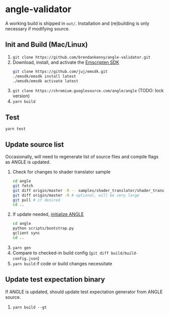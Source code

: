 # angle-validator

A working build is shipped in `out/`. Installation and (re)building is only necessary if modifying source.

## Init and Build (Mac/Linux)
1. `git clone https://github.com/brendankenny/angle-validator.git`
2. Download, install, and activate the [Emscripten SDK](https://kripken.github.io/emscripten-site/docs/getting_started/downloads.html)
    ```sh
    git clone https://github.com/juj/emsdk.git
    ./emsdk/emsdk install latest
    ./emsdk/emsdk activate latest
    ```
3. `git clone https://chromium.googlesource.com/angle/angle` (TODO: lock version)
4. `yarn build`

## Test
`yarn test`

## Update source list
Occasionally, will need to regenerate list of source files and compile flags as ANGLE is updated.
1. Check for changes to shader translator sample
    ```sh
    cd angle
    git fetch
    git diff origin/master -R -- samples/shader_translator/shader_translator.cpp
    git diff origin/master -R # optional, will be very large
    git pull # if desired
    cd ..
    ```
2. If update needed, [initialize ANGLE](https://github.com/google/angle/blob/master/doc/DevSetup.md#getting-the-source)
    ```sh
    cd angle
    python scripts/bootstrap.py
    gclient sync
    cd ..
    ```
3. `yarn gen`
4. Compare to checked-in build config (`git diff build/build-config.json`)
5. `yarn build` if code or build changes necessitate

## Update test expectation binary
If ANGLE is updated, should update test expectation generator from ANGLE source.
1. `yarn build --gt`
